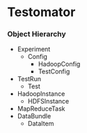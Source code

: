 Testomator
==========

### Object Hierarchy
* Experiment
  * Config
    * HadoopConfig
    * TestConfig
* TestRun
  * Test
* HadoopInstance
  * HDFSInstance
* MapReduceTask
* DataBundle
  * DataItem

